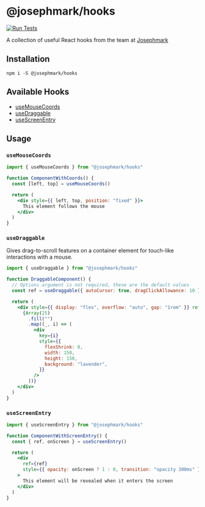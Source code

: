 # @josephmark/hooks

[![Run Tests](https://github.com/whoisjosephmark/hooks/actions/workflows/test.yml/badge.svg)](https://github.com/whoisjosephmark/hooks/actions/workflows/test.yml)

A collection of useful React hooks from the team at [Josephmark](https://josephmark.studio)

## Installation

`npm i -S @josephmark/hooks`

## Available Hooks

- [useMouseCoords](#usemousecoords)
- [useDraggable](#usedraggable)
- [useScreenEntry](#usescreenentry)

## Usage

### `useMouseCoords`

```jsx
import { useMouseCoords } from "@josephmark/hooks"

function ComponentWithCoords() {
  const [left, top] = useMouseCoords()

  return (
    <div style={{ left, top, position: "fixed" }}>
      This element follows the mouse
    </div>
  )
}
```

### `useDraggable`

Gives drag-to-scroll features on a container element for touch-like interactions with a mouse.

```jsx
import { useDraggable } from "@josephmark/hooks"

function DraggableComponent() {
  // Options argument is not required, these are the default values
  const ref = useDraggable({ autoCursor: true, dragClickAllowance: 10 })

  return (
    <div style={{ display: "flex", overflow: "auto", gap: "1rem" }} ref={ref}>
      {Array(25)
        .fill("")
        .map((_, i) => (
          <div
            key={i}
            style={{
              flexShrink: 0,
              width: 150,
              height: 150,
              background: "lavender",
            }}
          />
        ))}
    </div>
  )
}
```

### `useScreenEntry`

```jsx
import { useScreenEntry } from "@josephmark/hooks"

function ComponentWithScreenEntry() {
  const { ref, onScreen } = useScreenEntry()

  return (
    <div
      ref={ref}
      style={{ opacity: onScreen ? 1 : 0, transition: "opacity 300ms" }}
    >
      This element will be revealed when it enters the screen
    </div>
  )
}
```
